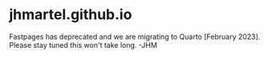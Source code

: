 # jhmartel.github.io

Fastpages has deprecated and we are migrating to Quarto [February 2023]. 
Please stay tuned this won't take long.
-JHM
